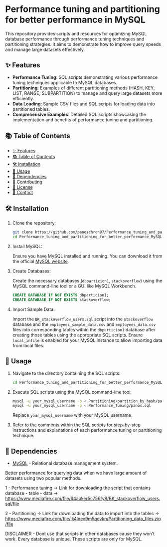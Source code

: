# Performance tuning and partitioning for better performance in MySQL

This repository provides scripts and resources for optimizing MySQL database performance through performance tuning techniques and partitioning strategies. It aims to demonstrate how to improve query speeds and manage large datasets effectively.

## ✨ Features

-   **Performance Tuning**: SQL scripts demonstrating various performance tuning techniques applicable to MySQL databases.
-   **Partitioning**: Examples of different partitioning methods (HASH, KEY, LIST, RANGE, SUBPARTITION) to manage and query large datasets more efficiently.
-   **Data Loading**: Sample CSV files and SQL scripts for loading data into partitioned tables.
-   **Comprehensive Examples**: Detailed SQL scripts showcasing the implementation and benefits of performance tuning and partitioning.

## 📚 Table of Contents

-   [✨ Features](#-features)
-   [📚 Table of Contents](#-table-of-contents)
-   [🛠️ Installation](#️-installation)
-   [🚀 Usage](#-usage)
-   [🧰 Dependencies](#-dependencies)
-   [🤝 Contributing](#-contributing)
-   [📜 License](#-license)
-   [📧 Contact](#-contact)

## 🛠️ Installation

1.  Clone the repository:

    ```bash
    git clone https://github.com/panoschron97/Performance_tuning_and_partitioning_for_better_performance_MySQL.git
    cd Performance_tuning_and_partitioning_for_better_performance_MySQL
    ```

2.  Install MySQL:

    Ensure you have MySQL installed and running. You can download it from the official [MySQL website](https://www.mysql.com/downloads/).

3.  Create Databases:

    Create the necessary databases (`dbparticion1`, `stackoverflow`) using the MySQL command-line tool or a GUI like MySQL Workbench.

    ```sql
    CREATE DATABASE IF NOT EXISTS dbparticion1;
    CREATE DATABASE IF NOT EXISTS stackoverflow;
    ```

4.  Import Sample Data:

    Import the `BK_stackoverflow_users.sql` script into the `stackoverflow` database and the `employees_sample_data.csv` and `employees_data.csv` files into corresponding tables within the `dbparticion1` database after creating those tables using the appropriate SQL scripts. Ensure `local_infile` is enabled for your MySQL instance to allow importing data from local files.

## 🚀 Usage

1.  Navigate to the directory containing the SQL scripts:

    ```bash
    cd Performance_tuning_and_partitioning_for_better_performance_MySQL
    ```

2.  Execute SQL scripts using the MySQL command-line tool:

    ```bash
    mysql -u your_mysql_username -p < Partitioning/partition_by_hash/panos.sql
    mysql -u your_mysql_username -p < Performance_Tuning/panos.sql
    ```

    Replace `your_mysql_username` with your MySQL username.

3.  Refer to the comments within the SQL scripts for step-by-step instructions and explanations of each performance tuning or partitioning technique.

## 🧰 Dependencies

-   [MySQL](https://www.mysql.com/) - Relational database management system.

Better performance for querying data when we have large amount of datasets using two popular methods.

1 - Performance tuning -> Link for downloading the script that contains database - table - data -> https://www.mediafire.com/file/64auker5c756fy8/BK_stackoverflow_users.sql/file

2 - Partitioning -> Link for downloading the data to import into the tables -> https://www.mediafire.com/file/ik4lnev9m5qcvkn/Partitioning_data_files.zip/file

DISCLAIMER - Dont use that scripts in other databases cause they won't work. Every database is unique. These scripts are only for MySQL.
